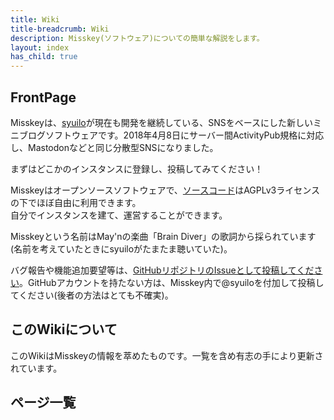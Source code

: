 ```yaml
---
title: Wiki
title-breadcrumb: Wiki
description: Misskey(ソフトウェア)についての簡単な解説をします。
layout: index
has_child: true
---
```

## FrontPage

Misskeyは、[syuilo](https://syuilo.com)が現在も開発を継続している、SNSをベースにした新しいミニブログソフトウェアです。2018年4月8日にサーバー間ActivityPub規格に対応し、Mastodonなどと同じ分散型SNSになりました。

まずはどこかのインスタンスに登録し、投稿してみてください！

Misskeyはオープンソースソフトウェアで、[ソースコード](https://github.com/syuilo/misskey)はAGPLv3ライセンスの下でほぼ自由に利用できます。  
自分でインスタンスを建て、運営することができます。

Misskeyという名前はMay'nの楽曲「Brain Diver」の歌詞から採られています (名前を考えていたときにsyuiloがたまたま聴いていた)。

バグ報告や機能追加要望等は、[GitHubリポジトリのIssueとして投稿してください](https://github.com/syuilo/misskey/issues/new/choose)。GitHubアカウントを持たない方は、Misskey内で@syuiloを付加して投稿してください(後者の方法はとても不確実)。

## このWikiについて
このWikiはMisskeyの情報を萃めたものです。一覧を含め有志の手により更新されています。

## ページ一覧